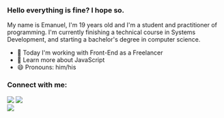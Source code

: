 ### Hello everything is fine? I hope so. 
My name is Emanuel, I'm 19 years old and I'm a student and practitioner of programming. I'm currently finishing a technical course in Systems Development, and starting a bachelor's degree in computer science.


- 🔭 Today I'm working with Front-End as a Freelancer
- 🌱 Learn more about JavaScript
- 😄 Pronouns: him/his

### Connect with me:
<div>
  <a href="[https://instagram.com/emanuel-duarte-de-oliveira-40a916193/](https://www.instagram.com/oemanuelduarte/)" target="_blank"><img src="https://img.shields.io/badge/-Instagram-%23E4405F?style=for-the-badge&logo=instagram&logoColor=white" target="_blank"></a>
  <a href="https://www.linkedin.com/in/emanuel-duarte-de-oliveira-40a916193/" target="_blank"><img src="https://img.shields.io/badge/-LinkedIn-%230077B5?style=for-the-badge&logo=linkedin&logoColor=white" target="_blank"></a> 
</div>
<picture>
<source 
  srcset="https://github-readme-stats.vercel.app/api?username=oemanuelduarte&show_icons=true&theme=dark"
  media="(prefers-color-scheme: dark)"
/>
<source
  srcset="https://github-readme-stats.vercel.app/api?username=oemanuelduarte&show_icons=true"
  media="(prefers-color-scheme: dark), (prefers-color-scheme: no-preference)"
/>
<img src="https://github-readme-stats.vercel.app/api?username=oemanuelduarte&show_icons=true" />
</picture>


